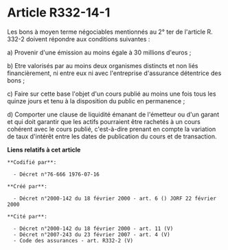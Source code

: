 # Article R332-14-1

Les bons à moyen terme négociables mentionnés au 2° ter de l'article R. 332-2 doivent répondre aux conditions suivantes :

a) Provenir d'une émission au moins égale à 30 millions d'euros ;

b) Etre valorisés par au moins deux organismes distincts et non liés financièrement, ni entre eux ni avec l'entreprise
d'assurance détentrice des bons ;

c) Faire sur cette base l'objet d'un cours publié au moins une fois tous les quinze jours et tenu à la disposition du public
en permanence ;

d) Comporter une clause de liquidité émanant de l'émetteur ou d'un garant et qui doit garantir que les actifs pourraient être
rachetés à un cours cohérent avec le cours publié, c'est-à-dire prenant en compte la variation de taux d'intérêt entre les
dates de publication du cours et de transaction.

**Liens relatifs à cet article**

	**Codifié par**:

	  - Décret n°76-666 1976-07-16

	**Créé par**:

	  - Décret n°2000-142 du 18 février 2000 - art. 6 () JORF 22 février 2000

	**Cité par**:

	  - Décret n°2000-142 du 18 février 2000 - art. 11 (V)
	  - Décret n°2007-243 du 23 février 2007 - art. 4 (V)
	  - Code des assurances - art. R332-2 (V)
